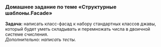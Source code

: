 ### Домашнее задание по теме «Структурные шаблоны.Facade»

**Задача:** написать класс-фасад к набору стандартных классов джавы,  
который будет уметь складывать и перемножать числа в двоичной системе счисления.  
*Дополнительно: написать тесты.*
